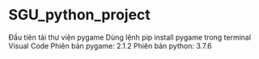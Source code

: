 # SGU_python_project
Đầu tiên tải thư viện pygame
Dùng lệnh pip install pygame trong terminal Visual Code
Phiên bản pygame: 2.1.2
Phiên bản python: 3.7.6